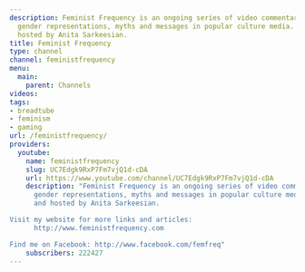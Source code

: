 ```yaml
---
description: Feminist Frequency is an ongoing series of video commentaries exploring
  gender representations, myths and messages in popular culture media. Created and
  hosted by Anita Sarkeesian.
title: Feminist Frequency
type: channel
channel: feministfrequency
menu:
  main:
    parent: Channels
videos:
tags:
- breadtube
- feminism
- gaming
url: /feministfrequency/
providers:
  youtube:
    name: feministfrequency
    slug: UC7Edgk9RxP7Fm7vjQ1d-cDA
    url: https://www.youtube.com/channel/UC7Edgk9RxP7Fm7vjQ1d-cDA
    description: "Feminist Frequency is an ongoing series of video commentaries exploring
      gender representations, myths and messages in popular culture media. Created
      and hosted by Anita Sarkeesian.

Visit my website for more links and articles:
      http://www.feministfrequency.com

Find me on Facebook: http://www.facebook.com/femfreq"
    subscribers: 222427
---
```

